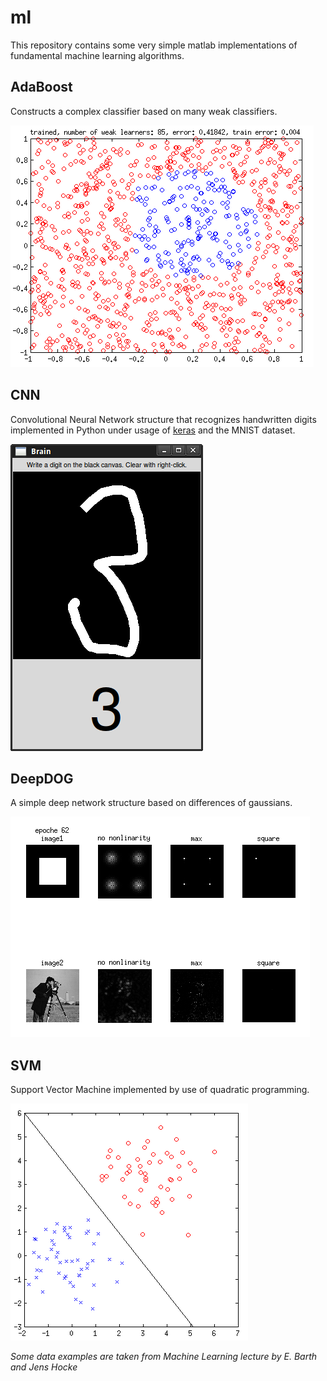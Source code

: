 # ml

This repository contains some very simple matlab implementations of fundamental machine learning algorithms.

## AdaBoost

Constructs a complex classifier based on many weak classifiers.

![deepdog](https://github.com/tscnn/ml/blob/master/AdaBoost/screenshot.png?raw=true)

## CNN

Convolutional Neural Network structure that recognizes handwritten digits implemented in Python under usage of [keras](https://github.com/fchollet/keras) and the MNIST dataset. 

![cnn](https://github.com/tscnn/ml/blob/master/CNN/screenshot.png?raw=true)

## DeepDOG

A simple deep network structure based on differences of gaussians.

![deepdog](https://github.com/tscnn/ml/blob/master/DeepDOG/screenshot.png?raw=true)

## SVM

Support Vector Machine implemented by use of quadratic programming.

![svm](https://github.com/tscnn/ml/blob/master/SVM/screenshot.png?raw=true)


*Some data examples are taken from Machine Learning lecture by E. Barth and Jens Hocke*
